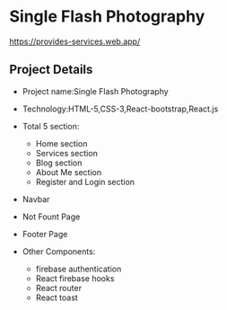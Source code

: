 # Single Flash Photography

https://provides-services.web.app/

## Project Details

* Project name:Single Flash Photography
* Technology:HTML-5,CSS-3,React-bootstrap,React.js

* Total 5 section:
    * Home section
    * Services section
    * Blog section
    * About Me section
    * Register and Login section
* Navbar
* Not Fount Page
* Footer Page

* Other Components:
    * firebase authentication
    * React firebase hooks
    * React router
    * React toast
